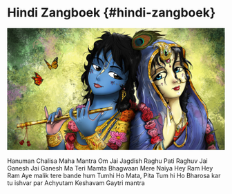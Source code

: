 
# Hindi Zangboek {#hindi-zangboek}

![This file serves as your book's preface, a great place to describe your book's content and ideas.](radha_krishna_colored_by_flow692-d87hpyd.jpg)

Hanuman Chalisa
Maha Mantra
Om Jai Jagdish
Raghu Pati Raghuv
Jai Ganesh Jai Ganesh
Ma Teri Mamta
Bhagwaan Mere Naiya
Hey Ram Hey Ram
Aye malik tere bande hum
Tumhi Ho Mata, Pita Tum hi Ho
Bharosa kar tu ishvar par
Achyutam Keshavam
Gaytri mantra

